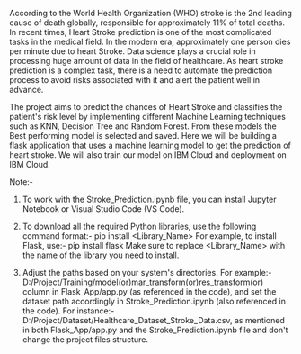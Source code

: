 According to the World Health Organization (WHO) stroke is the 2nd leading cause of death globally, responsible for approximately 11% of total deaths. In recent times, Heart Stroke prediction is one of the most complicated tasks in the medical field. In the modern era, approximately one person dies per minute due to heart Stroke. Data science plays a crucial role in processing huge amount of data in the field of healthcare. As heart stroke prediction is a complex task, there is a need to automate the prediction process to avoid risks associated with it and alert the patient well in advance.


The project aims to predict the chances of Heart Stroke and classifies the patient's risk level by implementing different Machine Learning techniques such as KNN, Decision Tree and Random Forest. From these models the Best performing model is selected and saved. Here we will be building a flask application that uses a machine learning model to get the prediction of heart stroke. We will also train our model on IBM Cloud and deployment on IBM Cloud.

Note:-
1) To work with the Stroke_Prediction.ipynb file, you can install Jupyter Notebook or Visual Studio Code (VS Code).

2) To download all the required Python libraries, use the following command format:-
   pip install <Library_Name>
   For example, to install Flask, use:-
   pip install flask
   Make sure to replace <Library_Name> with the name of the library you need to install.

3) Adjust the paths based on your system's directories. For example:- D:/Project/Training/model(or)mar_transform(or)res_transform(or)
   column in Flask_App/app.py (as referenced in the code), and set the dataset path accordingly in Stroke_Prediction.ipynb (also referenced in the code). For instance:- D:/Project/Dataset/Healthcare_Dataset_Stroke_Data.csv, as mentioned in both Flask_App/app.py and the Stroke_Prediction.ipynb file and don't change the project files structure.
